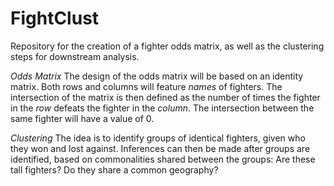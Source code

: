 # FightClust
Repository for the creation of a fighter odds matrix, as well as the clustering steps for downstream analysis.

*Odds Matrix* 
The design of the odds matrix will be based on an identity matrix. Both rows and columns will feature *names* of fighters.
The intersection of the matrix is then defined as the number of times the fighter in the *row* defeats the fighter in the *column*.
The intersection between the same fighter will have a value of 0. 

*Clustering* 
The idea is to identify groups of identical fighters, given who they won and lost against. Inferences can then be made after
groups are identified, based on commonalities shared between the groups: Are these tall fighters? Do they share a common geography? 

